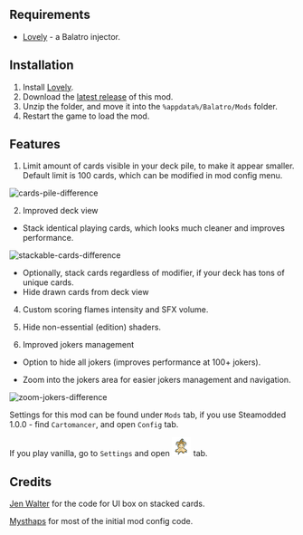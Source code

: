 ## Requirements
- [Lovely](https://github.com/ethangreen-dev/lovely-injector) - a Balatro injector.

## Installation
1. Install [Lovely](https://github.com/ethangreen-dev/lovely-injector?tab=readme-ov-file#manual-installation).
2. Download the [latest release](https://github.com/stupxd/Cartomancer/releases/) of this mod.
3. Unzip the folder, and move it into the `%appdata%/Balatro/Mods` folder.
4. Restart the game to load the mod.

## Features
1. Limit amount of cards visible in your deck pile, to make it appear smaller. Default limit is 100 cards, which can be modified in mod config menu.

![cards-pile-difference](git-assets/deck-pile.jpg)


2. Improved deck view

- Stack identical playing cards, which looks much cleaner and improves performance.

![stackable-cards-difference](git-assets/stackable-cards.jpg)

- Optionally, stack cards regardless of modifier, if your deck has tons of unique cards.
- Hide drawn cards from deck view

4. Custom scoring flames intensity and SFX volume.

5. Hide non-essential (edition) shaders.

6. Improved jokers management

- Option to hide all jokers (improves performance at 100+ jokers).

- Zoom into the jokers area for easier jokers management and navigation.

![zoom-jokers-difference](git-assets/zoom-jokers.jpg)

Settings for this mod can be found under `Mods` tab, if you use Steamodded 1.0.0 - find `Cartomancer`, and open `Config` tab.

If you play vanilla, go to `Settings` and open ![cartomancer](assets/1x/modicon.png) tab.

## Credits

[Jen Walter](https://github.com/jenwalter666/) for the code for UI box on stacked cards.

[Mysthaps](https://github.com/Mysthaps/) for most of the initial mod config code.

